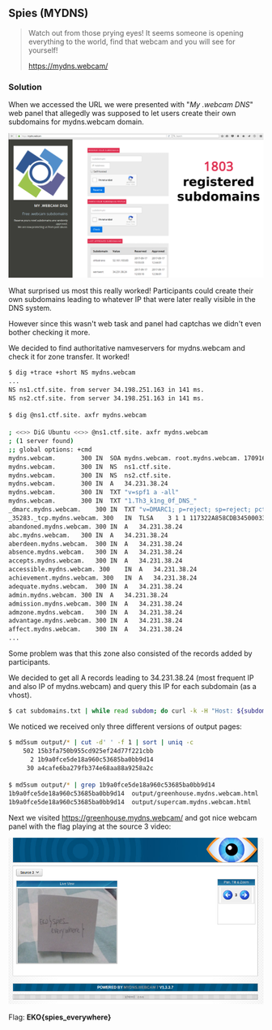 ## Spies (MYDNS)

> Watch out from those prying eyes! It seems someone is opening everything to the world, find that webcam and you will see for yourself!
> 
> https://mydns.webcam/

### Solution

When we accessed the URL we were presented with "*My .webcam DNS*" web panel that allegedly was supposed to let users create their own subdomains for mydns.webcam domain.

![alt text](images/panel.png "My .webcam DNS panel")

What surprised us most this really worked! Participants could create their own subdomains leading to whatever IP that were later really visible in the DNS system.

However since this wasn't web task and panel had captchas we didn't even bother checking it more.

We decided to find authoritative namveservers for mydns.webcam and check it for zone transfer. It worked!

```bash
$ dig +trace +short NS mydns.webcam
...
NS ns1.ctf.site. from server 34.198.251.163 in 141 ms.
NS ns2.ctf.site. from server 34.198.251.163 in 141 ms.

$ dig @ns1.ctf.site. axfr mydns.webcam

; <<>> DiG Ubuntu <<>> @ns1.ctf.site. axfr mydns.webcam
; (1 server found)
;; global options: +cmd
mydns.webcam.       300 IN  SOA mydns.webcam. root.mydns.webcam. 1709161543 300 86400 2419200 604800
mydns.webcam.       300 IN  NS  ns1.ctf.site.
mydns.webcam.       300 IN  NS  ns2.ctf.site.
mydns.webcam.       300 IN  A   34.231.38.24
mydns.webcam.       300 IN  TXT "v=spf1 a -all"
mydns.webcam.       300 IN  TXT "1.Th3_k1ng_0f_DNS_"
_dmarc.mydns.webcam.    300 IN  TXT "v=DMARC1; p=reject; sp=reject; pct=100; aspf=s"
_35283._tcp.mydns.webcam. 300   IN  TLSA    3 1 1 117322A858CDB345000332E616E645F4372797074305F000D11AC030 CE94E163
abandoned.mydns.webcam. 300 IN  A   34.231.38.24
abc.mydns.webcam.   300 IN  A   34.231.38.24
aberdeen.mydns.webcam.  300 IN  A   34.231.38.24
absence.mydns.webcam.   300 IN  A   34.231.38.24
accepts.mydns.webcam.   300 IN  A   34.231.38.24
accessible.mydns.webcam. 300    IN  A   34.231.38.24
achievement.mydns.webcam. 300   IN  A   34.231.38.24
adequate.mydns.webcam.  300 IN  A   34.231.38.24
admin.mydns.webcam. 300 IN  A   34.231.38.24
admission.mydns.webcam. 300 IN  A   34.231.38.24
admzone.mydns.webcam.   300 IN  A   34.231.38.24
advantage.mydns.webcam. 300 IN  A   34.231.38.24
affect.mydns.webcam.    300 IN  A   34.231.38.24
...
```

Some problem was that this zone also consisted of the records added by participants.

We decided to get all A records leading to 34.231.38.24 (most frequent IP and also IP of mydns.webcam) and query this IP for each subdomain (as a vhost).

```bash
$ cat subdomains.txt | while read subdom; do curl -k -H "Host: ${subdom}" https://34.231.38.24/ > output/${subdom.html}; done
```

We noticed we received only three different versions of output pages:

```bash
$ md5sum output/* | cut -d' ' -f 1 | sort | uniq -c 
    502 15b3fa750b955cd925ef24d77f221cbb
      2 1b9a0fce5de18a960c53685ba0bb9d14
     30 a4cafe6ba279fb374e68aa88a9258a2c

$ md5sum output/* | grep 1b9a0fce5de18a960c53685ba0bb9d14
1b9a0fce5de18a960c53685ba0bb9d14  output/greenhouse.mydns.webcam.html
1b9a0fce5de18a960c53685ba0bb9d14  output/supercam.mydns.webcam.html
```

Next we visited https://greenhouse.mydns.webcam/ and got nice webcam panel with the flag playing at the source 3 video:

![alt text](images/webcam.png "Flag")

Flag: **EKO{spies_everywhere}**
